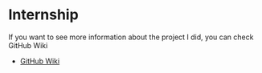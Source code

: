 # Internship

If you want to see more information about the project I did, you can check GitHub Wiki
* [GitHub Wiki](https://github.com/EvaEvgenieva/Internship/wiki)

